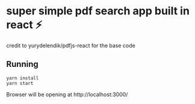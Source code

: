 # super simple pdf search app built in react ⚡

credit to yurydelendik/pdfjs-react for the base code

## Running

```
yarn install
yarn start
```

Browser will be opening at http://localhost:3000/
